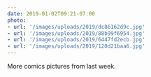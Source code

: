 ```yaml
---
date: 2019-01-02T09:21-07:00
photo:
- url: '/images/uploads/2019/dc86162d9c.jpg'
- url: '/images/uploads/2019/88b99f6954.jpg'
- url: '/images/uploads/2019/6447fd2ecb.jpg'
- url: '/images/uploads/2019/120d21baa6.jpg'
---
```

More comics pictures from last week.
